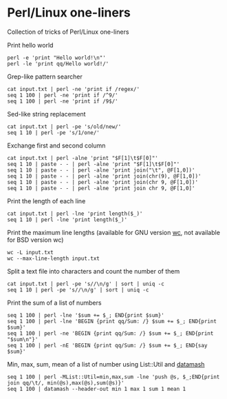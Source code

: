Perl/Linux one-liners
======

Collection of tricks of Perl/Linux one-liners

Print hello world

    perl -e 'print "Hello world!\n"'
    perl -le 'print qq/Hello world!/'

Grep-like pattern searcher

    cat input.txt | perl -ne 'print if /regex/'
    seq 1 100 | perl -ne 'print if /^9/'
    seq 1 100 | perl -ne 'print if /9$/'

Sed-like string replacement

    cat input.txt | perl -pe 's/old/new/'
    seq 1 10 | perl -pe 's/1/one/'

Exchange first and second column

    cat input.txt | perl -alne 'print "$F[1]\t$F[0]"'
    seq 1 10 | paste - - | perl -alne 'print "$F[1]\t$F[0]"'
    seq 1 10 | paste - - | perl -alne 'print join("\t", @F[1,0])'
    seq 1 10 | paste - - | perl -alne 'print join(chr(9), @F[1,0])'
    seq 1 10 | paste - - | perl -alne 'print join(chr 9, @F[1,0])'
    seq 1 10 | paste - - | perl -alne 'print join chr 9, @F[1,0]'

Print the length of each line

    cat input.txt | perl -lne 'print length($_)'
    seq 1 10 | perl -lne 'print length($_)'

Print the maximum line lengths (available for GNU version 
[wc](https://www.gnu.org/software/coreutils/manual/html_node/wc-invocation.html), 
not available for BSD version wc)

    wc -L input.txt
    wc --max-line-length input.txt

Split a text file into characters and count the number of them

    cat input.txt | perl -pe 's//\n/g' | sort | uniq -c
    seq 1 10 | perl -pe 's//\n/g' | sort | uniq -c

Print the sum of a list of numbers

    seq 1 100 | perl -lne '$sum += $_; END{print $sum}'
    seq 1 100 | perl -lne 'BEGIN {print qq/Sum: /} $sum += $_; END{print $sum}'
    seq 1 100 | perl -ne 'BEGIN {print qq/Sum: /} $sum += $_; END{print "$sum\n"}'
    seq 1 100 | perl -nE 'BEGIN {print qq/Sum: /} $sum += $_; END{say $sum}'

Min, max, sum, mean of a list of number using List::Util and [datamash](http://www.gnu.org/software/datamash/)

    seq 1 100 | perl -MList::Util=min,max,sum -lne 'push @s, $_;END{print join qq/\t/, min(@s),max(@s),sum(@s)}'
    seq 1 100 | datamash --header-out min 1 max 1 sum 1 mean 1


